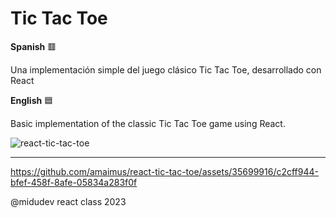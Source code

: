 # Tic Tac Toe

**Spanish** 🟥

Una implementación simple del juego clásico Tic Tac Toe, desarrollado con React

**English** 🟦 

Basic implementation of the classic Tic Tac Toe game using React.

![react-tic-tac-toe](https://github.com/amaimus/react-tic-tac-toe/assets/35699916/c394beaf-aaae-4d7e-925e-04c8ed706b9d)

---

https://github.com/amaimus/react-tic-tac-toe/assets/35699916/c2cff944-bfef-458f-8afe-05834a283f0f

@midudev react class 2023
